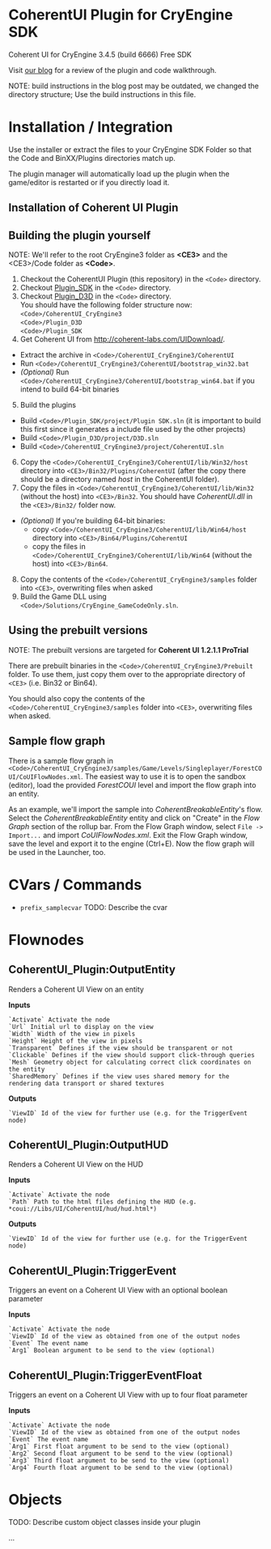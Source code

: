 CoherentUI Plugin for CryEngine SDK
=====================================

Coherent UI for CryEngine 3.4.5 (build 6666) Free SDK

Visit [our blog](http://blog.coherent-labs.com/2013/01/coherent-ui-in-cryengine-3-redux.html) for a review of the plugin and code walkthrough.

NOTE: build instructions in the blog post may be outdated, we changed the directory structure; Use the build instructions in this file.

Installation / Integration
==========================
Use the installer or extract the files to your CryEngine SDK Folder so that the Code and BinXX/Plugins directories match up.

The plugin manager will automatically load up the plugin when the game/editor is restarted or if you directly load it.

Installation of Coherent UI Plugin
--------------------------

Building the plugin yourself
---------

NOTE: We'll refer to the root CryEngine3 folder as **&lt;CE3&gt;** and the &lt;CE3&gt;/Code folder as **&lt;Code&gt;**.

1. Checkout the CoherentUI Plugin (this repository) in the `<Code>` directory.
2. Checkout [Plugin_SDK](https://github.com/hendrikp/Plugin_SDK) in the `<Code>` directory.
3. Checkout [Plugin_D3D](https://github.com/hendrikp/Plugin_D3D) in the `<Code>` directory.  
You should have the following folder structure now:  
`<Code>/CoherentUI_CryEngine3`  
`<Code>/Plugin_D3D`  
`<Code>/Plugin_SDK`
4. Get Coherent UI from http://coherent-labs.com/UIDownload/.
 - Extract the archive in `<Code>/CoherentUI_CryEngine3/CoherentUI`
 - Run `<Code>/CoherentUI_CryEngine3/CoherentUI/bootstrap_win32.bat`
 - *(Optional)* Run `<Code>/CoherentUI_CryEngine3/CoherentUI/bootstrap_win64.bat` if you intend to build 64-bit binaries
5. Build the plugins
 - Build `<Code>/Plugin_SDK/project/Plugin SDK.sln` (it is important to build this first since it generates a include file used by the other projects)
 - Build `<Code>/Plugin_D3D/project/D3D.sln`
 - Build `<Code>/CoherentUI_CryEngine3/project/CoherentUI.sln`
6. Copy the `<Code>/CoherentUI_CryEngine3/CoherentUI/lib/Win32/host` directory into `<CE3>/Bin32/Plugins/CoherentUI` (after the copy there should be a directory named *host* in the CoherentUI folder).
7. Copy the files in `<Code>/CoherentUI_CryEngine3/CoherentUI/lib/Win32` (without the host) into `<CE3>/Bin32`. You should have *CoherentUI.dll* in the `<CE3>/Bin32/` folder now.
 - *(Optional)* If you're building 64-bit binaries:
     - copy `<Code>/CoherentUI_CryEngine3/CoherentUI/lib/Win64/host` directory into `<CE3>/Bin64/Plugins/CoherentUI`
     - copy the files in `<Code>/CoherentUI_CryEngine3/CoherentUI/lib/Win64` (without the host) into `<CE3>/Bin64`. 
8. Copy the contents of the `<Code>/CoherentUI_CryEngine3/samples` folder into `<CE3>`, overwriting files when asked
9. Build the Game DLL using `<Code>/Solutions/CryEngine_GameCodeOnly.sln`.

Using the prebuilt versions
---------
NOTE: The prebuilt versions are targeted for **Coherent UI 1.2.1.1 ProTrial**

There are prebuilt binaries in the `<Code>/CoherentUI_CryEngine3/Prebuilt` folder. To use them, just copy them over to the appropriate directory of `<CE3>` (i.e. Bin32 or Bin64).

You should also copy the contents of the `<Code>/CoherentUI_CryEngine3/samples` folder into `<CE3>`, overwriting files when asked.

Sample flow graph
---------
There is a sample flow graph in `<Code>/CoherentUI_CryEngine3/samples/Game/Levels/Singleplayer/ForestCOUI/CoUIFlowNodes.xml`.
The easiest way to use it is to open the sandbox (editor), load the provided *ForestCOUI* level and import the flow graph into an entity.

As an example, we'll import the sample into *CoherentBreakableEntity*'s flow. Select the *CoherentBreakableEntity* entity and click on "Create" in the *Flow Graph* section of the rollup bar.
From the Flow Graph window, select `File -> Import...` and import *CoUIFlowNodes.xml*. Exit the Flow Graph window, save the level and export it to the engine (Ctrl+E). Now the flow graph will be used in the Launcher, too.

CVars / Commands
================
* ```prefix_samplecvar```
  TODO: Describe the cvar

Flownodes
=========

CoherentUI_Plugin:OutputEntity
------------------------------

  Renders a Coherent UI View on an entity
  
  **Inputs**
  
    `Activate` Activate the node
    `Url` Initial url to display on the view
    `Width` Width of the view in pixels
    `Height` Height of the view in pixels
    `Transparent` Defines if the view should be transparent or not
    `Clickable` Defines if the view should support click-through queries
    `Mesh` Geometry object for calculating correct click coordinates on the entity
    `SharedMemory` Defines if the view uses shared memory for the rendering data transport or shared textures

  **Outputs**
  
    `ViewID` Id of the view for further use (e.g. for the TriggerEvent node)

CoherentUI_Plugin:OutputHUD
---------------------------

  Renders a Coherent UI View on the HUD
  
  **Inputs**
  
    `Activate` Activate the node
    `Path` Path to the html files defining the HUD (e.g. *coui://Libs/UI/CoherentUI/hud/hud.html*)

  **Outputs**
  
    `ViewID` Id of the view for further use (e.g. for the TriggerEvent node)

CoherentUI_Plugin:TriggerEvent
------------------------------

  Triggers an event on a Coherent UI View with an optional boolean parameter
  
  **Inputs**
  
    `Activate` Activate the node
    `ViewID` Id of the view as obtained from one of the output nodes
    `Event` The event name
    `Arg1` Boolean argument to be send to the view (optional)

CoherentUI_Plugin:TriggerEventFloat
-----------------------------------

  Triggers an event on a Coherent UI View with up to four float parameter
  
  **Inputs**
  
    `Activate` Activate the node
    `ViewID` Id of the view as obtained from one of the output nodes
    `Event` The event name
    `Arg1` First float argument to be send to the view (optional)
    `Arg2` Second float argument to be send to the view (optional)
    `Arg3` Third float argument to be send to the view (optional)
    `Arg4` Fourth float argument to be send to the view (optional)

Objects
=======
TODO: Describe custom object classes inside your plugin

...